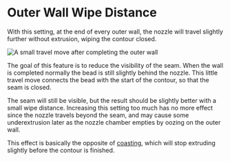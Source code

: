 Outer Wall Wipe Distance
====
With this setting, at the end of every outer wall, the nozzle will travel slightly further without extrusion, wiping the contour closed.

![A small travel move after completing the outer wall](../images/wall_0_wipe_dist.png)

The goal of this feature is to reduce the visibility of the seam. When the wall is completed normally the bead is still slightly behind the nozzle. This little travel move connects the bead with the start of the contour, so that the seam is closed.

The seam will still be visible, but the result should be slightly better with a small wipe distance. Increasing this setting too much has no more effect since the nozzle travels beyond the seam, and may cause some underextrusion later as the nozzle chamber empties by oozing on the outer wall.

This effect is basically the opposite of [coasting](../experimental/coasting_enable.md), which will stop extruding slightly before the contour is finished.